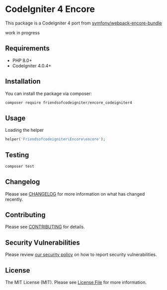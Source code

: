 # CodeIgniter 4 Encore
This package is a CodeIgniter 4 port from  [symfony/webpack-encore-bundle](https://github.com/symfony/webpack-encore-bundle)

work in progress

## Requirements

- PHP 8.0+
- CodeIgniter 4.0.4+

## Installation

You can install the package via composer:

```bash
composer require friendsofcodeigniter/encore_codeigniter4
```

## Usage
Loading the helper
```php
helper('Friendsofcodeigniter\Encore\encore');
```


## Testing

```bash
composer test
```

## Changelog

Please see [CHANGELOG](CHANGELOG.md) for more information on what has changed recently.

## Contributing

Please see [CONTRIBUTING](.github/CONTRIBUTING.md) for details.

## Security Vulnerabilities

Please review [our security policy](../../security/policy) on how to report security vulnerabilities.

## License

The MIT License (MIT). Please see [License File](LICENSE.md) for more information.
